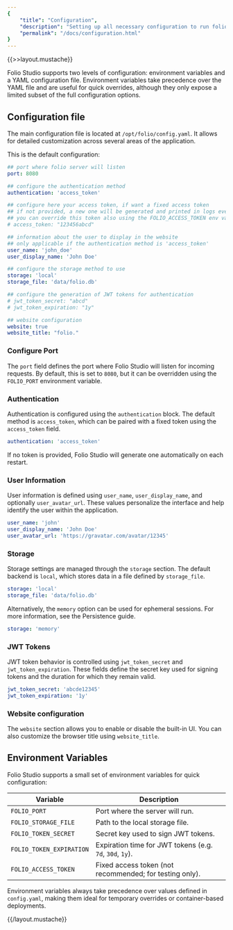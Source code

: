```yaml
---
{
    "title": "Configuration",
    "description": "Setting up all necessary configuration to run folio studio.",
    "permalink": "/docs/configuration.html"
}
---
```

{{>>layout.mustache}}

Folio Studio supports two levels of configuration: environment variables and a YAML configuration file. Environment variables take precedence over the YAML file and are useful for quick overrides, although they only expose a limited subset of the full configuration options.

## Configuration file

The main configuration file is located at `/opt/folio/config.yaml`. It allows for detailed customization across several areas of the application.

This is the default configuration:

```yaml
## port where folio server will listen
port: 8080

## configure the authentication method
authentication: 'access_token'

## configure here your access token, if want a fixed access token
## if not provided, a new one will be generated and printed in logs every time the server is restarted
## you can override this token also using the FOLIO_ACCESS_TOKEN env variable
# access_token: "123456abcd"

## information about the user to display in the website
## only applicable if the authentication method is 'access_token'
user_name: 'john_doe'
user_display_name: 'John Doe'

## configure the storage method to use
storage: 'local'
storage_file: 'data/folio.db'

## configure the generation of JWT tokens for authentication
# jwt_token_secret: "abcd"
# jwt_token_expiration: "1y"

## website configuration
website: true
website_title: "folio."
```

### Configure Port

The `port` field defines the port where Folio Studio will listen for incoming requests. By default, this is set to `8080`, but it can be overridden using the `FOLIO_PORT` environment variable.

### Authentication

Authentication is configured using the `authentication` block. The default method is `access_token`, which can be paired with a fixed token using the `access_token` field.

```yaml
authentication: 'access_token'
```

If no token is provided, Folio Studio will generate one automatically on each restart.

### User Information

User information is defined using `user_name`, `user_display_name`, and optionally `user_avatar_url`. These values personalize the interface and help identify the user within the application.

```yaml
user_name: 'john'
user_display_name: 'John Doe'
user_avatar_url: 'https://gravatar.com/avatar/12345'
```

### Storage

Storage settings are managed through the `storage` section. The default backend is `local`, which stores data in a file defined by `storage_file`.

```yaml
storage: 'local'
storage_file: 'data/folio.db'
```

Alternatively, the `memory` option can be used for ephemeral sessions. For more information, see the Persistence guide.

```yaml
storage: 'memory'
```

### JWT Tokens

JWT token behavior is controlled using `jwt_token_secret` and `jwt_token_expiration`. These fields define the secret key used for signing tokens and the duration for which they remain valid.

```yaml
jwt_token_secret: 'abcde12345'
jwt_token_expiration: '1y'
```

### Website configuration

The `website` section allows you to enable or disable the built-in UI. You can also customize the browser title using `website_title`.

## Environment Variables

Folio Studio supports a small set of environment variables for quick configuration:

| Variable | Description |
|----------|-------------|
| `FOLIO_PORT` | Port where the server will run. |
| `FOLIO_STORAGE_FILE` | Path to the local storage file. |
| `FOLIO_TOKEN_SECRET` | Secret key used to sign JWT tokens. |
| `FOLIO_TOKEN_EXPIRATION` | Expiration time for JWT tokens (e.g. `7d`, `30d`, `1y`). |
| `FOLIO_ACCESS_TOKEN` | Fixed access token (not recommended; for testing only). |

Environment variables always take precedence over values defined in `config.yaml`, making them ideal for temporary overrides or container-based deployments.

{{/layout.mustache}}

